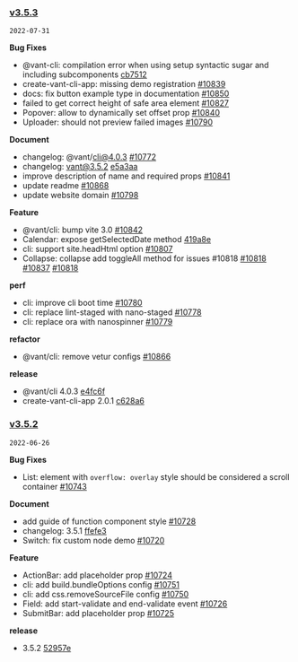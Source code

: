### [v3.5.3](https://github.com/vant-ui/vant/compare/v3.5.2...v3.5.3)

`2022-07-31`

**Bug Fixes**

- @vant-cli: compilation error when using setup syntactic sugar and including subcomponents [cb7512](https://github.com/vant-ui/vant/commit/cb751211f1184a7a36627b45290f84c64d656f5a)
- create-vant-cli-app: missing demo registration [#10839](https://github.com/vant-ui/vant/issues/10839)
- docs: fix button example type in documentation [#10850](https://github.com/vant-ui/vant/issues/10850)
- failed to get correct height of safe area element [#10827](https://github.com/vant-ui/vant/issues/10827)
- Popover: allow to dynamically set offset prop [#10840](https://github.com/vant-ui/vant/issues/10840)
- Uploader: should not preview failed images [#10790](https://github.com/vant-ui/vant/issues/10790)

**Document**

- changelog: @vant/cli@4.0.3 [#10772](https://github.com/vant-ui/vant/issues/10772)
- changelog: vant@3.5.2 [e5a3aa](https://github.com/vant-ui/vant/commit/e5a3aa103dcd087f091d757ad244179ad4a70f42)
- improve description of name and required props [#10841](https://github.com/vant-ui/vant/issues/10841)
- update readme [#10868](https://github.com/vant-ui/vant/issues/10868)
- update website domain [#10798](https://github.com/vant-ui/vant/issues/10798)

**Feature**

- @vant/cli: bump vite 3.0 [#10842](https://github.com/vant-ui/vant/issues/10842)
- Calendar: expose getSelectedDate method [419a8e](https://github.com/vant-ui/vant/commit/419a8e4f0e6454b9aac30d5800318deabec099cb)
- cli: support site.headHtml option [#10807](https://github.com/vant-ui/vant/issues/10807)
- Collapse: collapse add toggleAll method for issues #10818 [#10818](https://github.com/vant-ui/vant/issues/10818) [#10837](https://github.com/vant-ui/vant/issues/10837) [#10818](https://github.com/vant-ui/vant/issues/10818)

**perf**

- cli: improve cli boot time [#10780](https://github.com/vant-ui/vant/issues/10780)
- cli: replace lint-staged with nano-staged [#10778](https://github.com/vant-ui/vant/issues/10778)
- cli: replace ora with nanospinner [#10779](https://github.com/vant-ui/vant/issues/10779)

**refactor**

- @vant/cli: remove vetur configs [#10866](https://github.com/vant-ui/vant/issues/10866)

**release**

- @vant/cli 4.0.3 [e4fc6f](https://github.com/vant-ui/vant/commit/e4fc6f9081728d3f59ef8d60c18bc5e7fa72d571)
- create-vant-cli-app 2.0.1 [c628a6](https://github.com/vant-ui/vant/commit/c628a667703b38e3999e1953950a187e97a45efb)
### [v3.5.2](https://github.com/vant-ui/vant/compare/v3.5.1...v3.5.2)

`2022-06-26`

**Bug Fixes**

- List: element with `overflow: overlay` style should be considered a scroll container [#10743](https://github.com/vant-ui/vant/issues/10743)

**Document**

- add guide of function component style [#10728](https://github.com/vant-ui/vant/issues/10728)
- changelog: 3.5.1 [ffefe3](https://github.com/vant-ui/vant/commit/ffefe3002f674f644b90f8fdfb04dc004a3a8c4f)
- Switch: fix custom node demo [#10720](https://github.com/vant-ui/vant/issues/10720)

**Feature**

- ActionBar: add placeholder prop [#10724](https://github.com/vant-ui/vant/issues/10724)
- cli: add build.bundleOptions config [#10751](https://github.com/vant-ui/vant/issues/10751)
- cli: add css.removeSourceFile config [#10750](https://github.com/vant-ui/vant/issues/10750)
- Field: add start-validate and end-validate event [#10726](https://github.com/vant-ui/vant/issues/10726)
- SubmitBar: add placeholder prop [#10725](https://github.com/vant-ui/vant/issues/10725)

**release**

- 3.5.2 [52957e](https://github.com/vant-ui/vant/commit/52957ec244f2e33fff7768c1a52e29fc6589019d)

